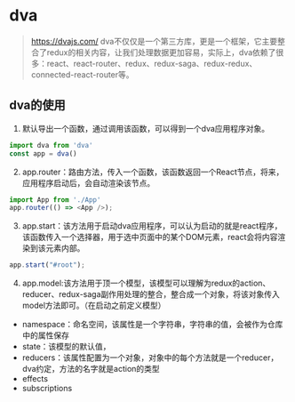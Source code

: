 # dva

> https://dvajs.com/
> dva不仅仅是一个第三方库，更是一个框架，它主要整合了redux的相关内容，让我们处理数据更加容易，实际上，dva依赖了很多：react、react-router、redux、redux-saga、redux-redux、connected-react-router等。

## dva的使用

1. 默认导出一个函数，通过调用该函数，可以得到一个dva应用程序对象。
```js
import dva from 'dva'
const app = dva()
```

2. app.router：路由方法，传入一个函数，该函数返回一个React节点，将来，应用程序启动后，会自动渲染该节点。
```js
import App from './App'
app.router(() => <App />);
```

3. app.start：该方法用于启动dva应用程序，可以认为启动的就是react程序，该函数传入一个选择器，用于选中页面中的某个DOM元素，react会将内容渲染到该元素内部。
```js
app.start("#root");
```

4. app.model:该方法用于顶一个模型，该模型可以理解为redux的action、reducer、redux-saga副作用处理的整合，整合成一个对象，将该对象传入model方法即可。（在启动之前定义模型）
  + namespace：命名空间，该属性是一个字符串，字符串的值，会被作为仓库中的属性保存
  + state：该模型的默认值，
  + reducers：该属性配置为一个对象，对象中的每个方法就是一个reducer，dva约定，方法的名字就是action的类型
  + effects
  + subscriptions